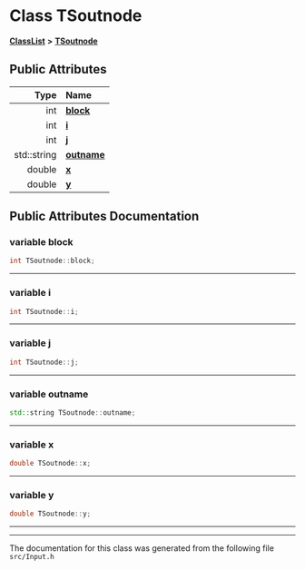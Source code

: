 

# Class TSoutnode



[**ClassList**](annotated.md) **>** [**TSoutnode**](classTSoutnode.md)


























## Public Attributes

| Type | Name |
| ---: | :--- |
|  int | [**block**](#variable-block)  <br> |
|  int | [**i**](#variable-i)  <br> |
|  int | [**j**](#variable-j)  <br> |
|  std::string | [**outname**](#variable-outname)  <br> |
|  double | [**x**](#variable-x)  <br> |
|  double | [**y**](#variable-y)  <br> |












































## Public Attributes Documentation




### variable block 

```C++
int TSoutnode::block;
```




<hr>



### variable i 

```C++
int TSoutnode::i;
```




<hr>



### variable j 

```C++
int TSoutnode::j;
```




<hr>



### variable outname 

```C++
std::string TSoutnode::outname;
```




<hr>



### variable x 

```C++
double TSoutnode::x;
```




<hr>



### variable y 

```C++
double TSoutnode::y;
```




<hr>

------------------------------
The documentation for this class was generated from the following file `src/Input.h`

